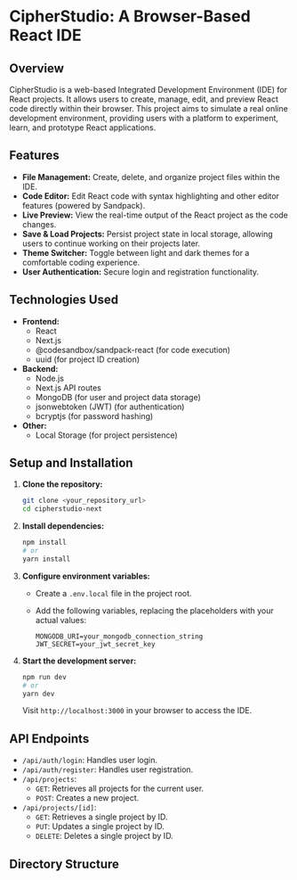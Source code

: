 # CipherStudio: A Browser-Based React IDE

## Overview

CipherStudio is a web-based Integrated Development Environment (IDE) for React projects. It allows users to create, manage, edit, and preview React code directly within their browser. This project aims to simulate a real online development environment, providing users with a platform to experiment, learn, and prototype React applications.

## Features

*   **File Management:** Create, delete, and organize project files within the IDE.
*   **Code Editor:** Edit React code with syntax highlighting and other editor features (powered by Sandpack).
*   **Live Preview:** View the real-time output of the React project as the code changes.
*   **Save & Load Projects:** Persist project state in local storage, allowing users to continue working on their projects later.
*   **Theme Switcher:** Toggle between light and dark themes for a comfortable coding experience.
*   **User Authentication:** Secure login and registration functionality.

## Technologies Used

*   **Frontend:**
    *   React
    *   Next.js
    *   @codesandbox/sandpack-react (for code execution)
    *   uuid (for project ID creation)
*   **Backend:**
    *   Node.js
    *   Next.js API routes
    *   MongoDB (for user and project data storage)
    *   jsonwebtoken (JWT) (for authentication)
    *   bcryptjs (for password hashing)
*   **Other:**
    *   Local Storage (for project persistence)

## Setup and Installation

1.  **Clone the repository:**

    ```bash
    git clone <your_repository_url>
    cd cipherstudio-next
    ```

2.  **Install dependencies:**

    ```bash
    npm install
    # or
    yarn install
    ```

3.  **Configure environment variables:**

    *   Create a `.env.local` file in the project root.
    *   Add the following variables, replacing the placeholders with your actual values:

        ```
        MONGODB_URI=your_mongodb_connection_string
        JWT_SECRET=your_jwt_secret_key
        ```

4.  **Start the development server:**

    ```bash
    npm run dev
    # or
    yarn dev
    ```

    Visit `http://localhost:3000` in your browser to access the IDE.

## API Endpoints

*   `/api/auth/login`: Handles user login.
*   `/api/auth/register`: Handles user registration.
*   `/api/projects`:
    *   `GET`: Retrieves all projects for the current user.
    *   `POST`: Creates a new project.
*   `/api/projects/[id]`:
    *   `GET`: Retrieves a single project by ID.
    *   `PUT`: Updates a single project by ID.
    *   `DELETE`: Deletes a single project by ID.

## Directory Structure
